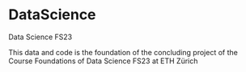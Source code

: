 # DataScience
Data Science FS23

This data and code is the foundation of the concluding project of the Course Foundations of Data Science FS23 at ETH Zürich
